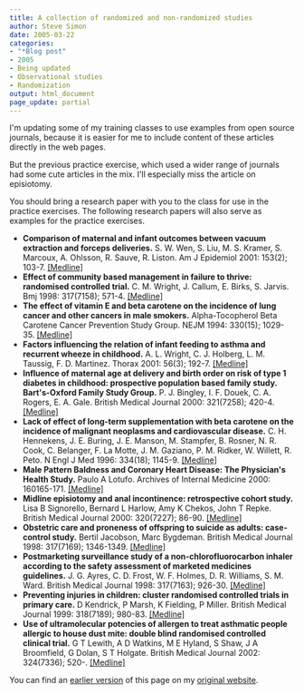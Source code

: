 ```yaml
---
title: A collection of randomized and non-randomized studies
author: Steve Simon
date: 2005-03-22
categories:
- "*Blog post"
- 2005
- Being updated
- Observational studies
- Randomization
output: html_document
page_update: partial
---
```


I'm updating some of my training classes to use examples from open
source journals, because it is easier for me to include content of these articles directly in the web pages.

But the previous practice exercise, which used a wider range of journals had some cute articles in the mix. I'll especially miss the article on episiotomy.

You should bring a research paper with you to the class for use in the practice exercises. The following research papers will also serve as examples for the practice exercises.

- **Comparison of maternal and infant outcomes between vacuum extraction and forceps deliveries.** S. W. Wen, S. Liu, M. S. Kramer, S. Marcoux, A. Ohlsson, R. Sauve, R. Liston. Am J Epidemiol 2001: 153(2); 103-7. [\[Medline\]](http://www.ncbi.nlm.nih.gov/entrez/query.fcgi?cmd=Retrieve&db=PubMed&list_uids=11159152&dopt=Abstract)
- **Effect of community based management in failure to thrive: randomised controlled trial.** C. M. Wright, J. Callum, E. Birks, S. Jarvis. Bmj 1998: 317(7158); 571-4. [\[Medline\]](http://www.ncbi.nlm.nih.gov/entrez/query.fcgi?cmd=Retrieve&db=PubMed&list_uids=9721113&dopt=Abstract)
- **The effect of vitamin E and beta carotene on the incidence of lung cancer and other cancers in male smokers.** Alpha-Tocopherol Beta Carotene Cancer Prevention Study Group. NEJM 1994: 330(15); 1029-35. [\[Medline\]](http://www.ncbi.nlm.nih.gov/entrez/query.fcgi?cmd=Retrieve&db=PubMed&list_uids=8127329&dopt=Abstract)
- **Factors influencing the relation of infant feeding to asthma and recurrent wheeze in childhood.** A. L. Wright, C. J. Holberg, L. M. Taussig, F. D. Martinez. Thorax 2001: 56(3); 192-7. [\[Medline\]](http://www.ncbi.nlm.nih.gov/entrez/query.fcgi?cmd=Retrieve&db=PubMed&list_uids=11182011&dopt=Abstract)
- **Influence of maternal age at delivery and birth order on risk of type 1 diabetes in childhood: prospective population based family study. Bart's-Oxford Family Study Group.** P. J. Bingley, I. F. Douek, C. A. Rogers, E. A. Gale. British Medical Journal 2000: 321(7258); 420-4. [\[Medline\]](http://www.ncbi.nlm.nih.gov/entrez/query.fcgi?cmd=Retrieve&db=PubMed&list_uids=10938050&dopt=Abstract)
- **Lack of effect of long-term supplementation with beta carotene on the incidence of malignant neoplasms and cardiovascular disease.** C. H. Hennekens, J. E. Buring, J. E. Manson, M. Stampfer, B. Rosner, N. R. Cook, C. Belanger, F. La Motte, J. M. Gaziano, P. M. Ridker, W. Willett, R. Peto. N Engl J Med 1996: 334(18); 1145-9. [\[Medline\]](http://www.ncbi.nlm.nih.gov/entrez/query.fcgi?cmd=Retrieve&db=PubMed&list_uids=8602179&dopt=Abstract)
- **Male Pattern Baldness and Coronary Heart Disease: The Physician's Health Study.** Paulo A Lotufo. Archives of Internal Medicine 2000: 160165-171. [\[Medline\]](http://www.ncbi.nlm.nih.gov/entrez/query.fcgi?cmd=Retrieve&db=PubMed&list_uids=10647754&dopt=Abstract)
- **Midline episiotomy and anal incontinence: retrospective cohort study.** Lisa B Signorello, Bernard L Harlow, Amy K Chekos, John T Repke. British Medical Journal 2000: 320(7227); 86-90. [\[Medline\]](http://www.ncbi.nlm.nih.gov/entrez/query.fcgi?cmd=Retrieve&db=PubMed&list_uids=10625261&dopt=Abstract)
- **Obstetric care and proneness of offspring to suicide as adults: case-control study.** Bertil Jacobson, Marc Bygdeman. British Medical Journal 1998: 317(7169); 1346-1349. [\[Medline\]](http://www.ncbi.nlm.nih.gov/entrez/query.fcgi?cmd=Retrieve&db=PubMed&list_uids=9812930&dopt=Abstract)
- **Postmarketing surveillance study of a non-chlorofluorocarbon inhaler according to the safety assessment of marketed medicines guidelines.** J. G. Ayres, C. D. Frost, W. F. Holmes, D. R. Williams, S. M. Ward. British Medical Journal 1998: 317(7163); 926-30. [\[Medline\]](http://www.ncbi.nlm.nih.gov/entrez/query.fcgi?cmd=Retrieve&db=PubMed&list_uids=9756813&dopt=Abstract)
- **Preventing injuries in children: cluster randomised controlled trials in primary care.** D Kendrick, P Marsh, K Fielding, P Miller. British Medical Journal 1999: 318(7189); 980-83. [\[Medline\]](http://www.ncbi.nlm.nih.gov/entrez/query.fcgi?cmd=Retrieve&db=PubMed&list_uids=10195971&dopt=Abstract)
- **Use of ultramolecular potencies of allergen to treat asthmatic people allergic to house dust mite: double blind randomised controlled clinical trial.** G T Lewith, A D Watkins, M E Hyland, S Shaw, J A Broomfield, G Dolan, S T Holgate. British Medical Journal 2002: 324(7336); 520-. [\[Medline\]](http://www.ncbi.nlm.nih.gov/entrez/query.fcgi?cmd=Retrieve&db=PubMed&list_uids=11872551&dopt=Abstract)

You can find an [earlier version][sim1] of this page on my [original website][sim2].


[sim1]: http://www.pmean.com/05/CollectionStudies.html
[sim2]: http://www.pmean.com/original_site.html
